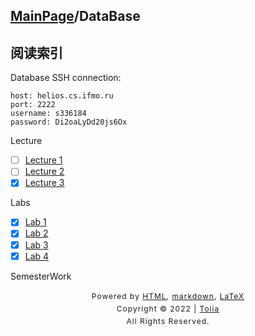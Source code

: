 ## [MainPage](../index.md)/DataBase

## 阅读索引

Database SSH connection:
```text
host: helios.cs.ifmo.ru
port: 2222
username: s336184
password: Di2oaLyDd20js6Ox
```

Lecture
- [ ] [Lecture 1](./Lecture/Lecture1.md)
- [ ] [Lecture 2](./Lecture/Lecture2.md)
- [x] [Lecture 3](./Lecture/Lecture3.md)

Labs
- [x] [Lab 1](./Labs/Lab1/Lab1.md)
- [x] [Lab 2](./Labs/Lab2/Lab2.md)
- [x] [Lab 3](./Labs/Lab3/Lab3.md)
- [x] [Lab 4](./Labs/Lab4/Lab4.md)

SemesterWork



<style type="text/css">
    #footer {
        position: relative;
        margin: 0 auto;
        line-height: 20px;
        text-align: center;
        font-size: 12px;
        letter-spacing: 1px;
    }
 
    .content {
        height: 1800px;
        width: 100%;
        text-align: center;
    }
</style>

<div id="footer">
    Powered by
    <a href="https://html5up.net">HTML</a>, 
    <a href="https://markdown.com.cn/">markdown</a>, 
    <a href="https://www.latex-project.org/">LaTeX</a>
    <br>
    Copyright © 2022 | 
    <a href="https://tolia-gh.github.io">Tolia</a>
    <br>
    All Rights Reserved.
    <br>
</div>
